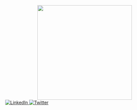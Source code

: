<div id="header" align="center">
  <img src="https://media.giphy.com/media/qgQUggAC3Pfv687qPC/giphy.gif" width="300" />
</div>
<div id="badges">
  <a href="https://linked.com">
    <img src="https://img.shields.io/badge/Twitter-blue?logo=twitter&logoColor=white&style=for-the-badge" alt="LinkedIn" />
  </a>
  <a href="https://twitter.com/ceoCodes">
    <img src="https://img.shields.io/badge/Twitter-blue?logo=twitter&logoColor=white&style=for-the-badge" alt="Twitter" />
  </a>
</div>
